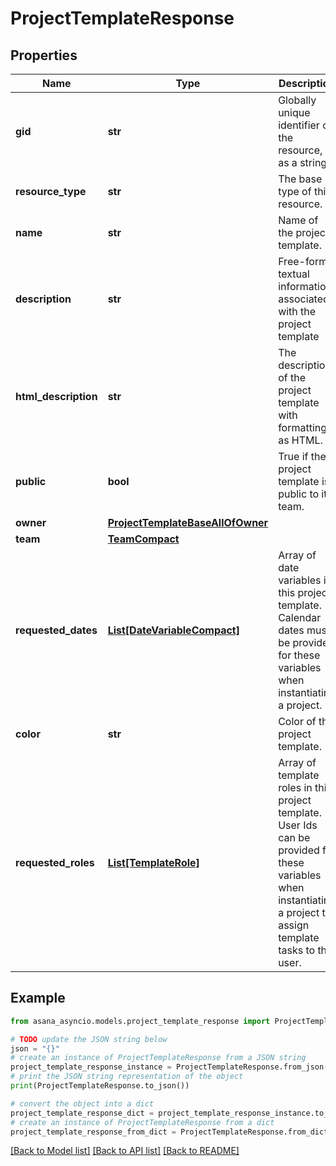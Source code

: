 # ProjectTemplateResponse


## Properties

Name | Type | Description | Notes
------------ | ------------- | ------------- | -------------
**gid** | **str** | Globally unique identifier of the resource, as a string. | [optional] [readonly] 
**resource_type** | **str** | The base type of this resource. | [optional] [readonly] 
**name** | **str** | Name of the project template. | [optional] 
**description** | **str** | Free-form textual information associated with the project template | [optional] 
**html_description** | **str** | The description of the project template with formatting as HTML. | [optional] 
**public** | **bool** | True if the project template is public to its team. | [optional] 
**owner** | [**ProjectTemplateBaseAllOfOwner**](ProjectTemplateBaseAllOfOwner.md) |  | [optional] 
**team** | [**TeamCompact**](TeamCompact.md) |  | [optional] 
**requested_dates** | [**List[DateVariableCompact]**](DateVariableCompact.md) | Array of date variables in this project template. Calendar dates must be provided for these variables when instantiating a project. | [optional] [readonly] 
**color** | **str** | Color of the project template. | [optional] 
**requested_roles** | [**List[TemplateRole]**](TemplateRole.md) | Array of template roles in this project template. User Ids can be provided for these variables when instantiating a project to assign template tasks to the user. | [optional] 

## Example

```python
from asana_asyncio.models.project_template_response import ProjectTemplateResponse

# TODO update the JSON string below
json = "{}"
# create an instance of ProjectTemplateResponse from a JSON string
project_template_response_instance = ProjectTemplateResponse.from_json(json)
# print the JSON string representation of the object
print(ProjectTemplateResponse.to_json())

# convert the object into a dict
project_template_response_dict = project_template_response_instance.to_dict()
# create an instance of ProjectTemplateResponse from a dict
project_template_response_from_dict = ProjectTemplateResponse.from_dict(project_template_response_dict)
```
[[Back to Model list]](../README.md#documentation-for-models) [[Back to API list]](../README.md#documentation-for-api-endpoints) [[Back to README]](../README.md)


